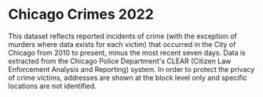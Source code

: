 # Chicago Crimes 2022

This dataset reflects reported incidents of crime (with the exception of murders where data exists for each victim) that occurred in the City of Chicago from 2010 to present, minus the most recent seven days. Data is extracted from the Chicago Police Department's CLEAR (Citizen Law Enforcement Analysis and Reporting) system. In order to protect the privacy of crime victims, addresses are shown at the block level only and specific locations are not identified.
